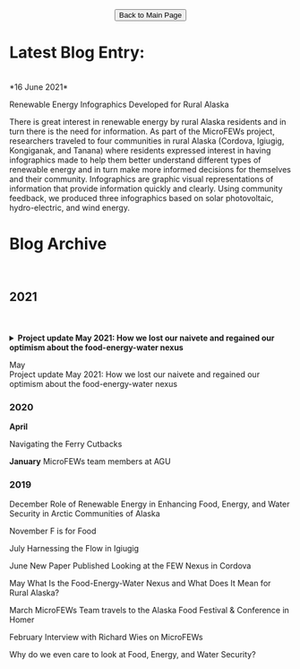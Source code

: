 
<form action="https://acep-uaf.github.io/MicroFEWs_Legacy/" align="center" style="bold">
<input type="submit" value="Back to Main Page" />
</form>




# Latest Blog Entry: 
<br/>
*16 June 2021*
<br/>

Renewable Energy Infographics Developed for Rural Alaska

There is great interest in renewable energy by rural Alaska residents and in turn there is the need for information.  As part of the MicroFEWs project, researchers traveled to four communities in rural Alaska (Cordova, Igiugig, Kongiganak, and Tanana) where residents expressed interest in having infographics made to help them better understand different types of renewable energy and in turn make more informed decisions for themselves and their community.  Infographics are graphic visual representations of information that provide information quickly and clearly.  Using community feedback, we produced three infographics based on solar photovoltaic, hydro-electric, and wind energy.


# Blog Archive
<br/>

## 2021

<br/>

<br/>

<details>
<summary> <b>Project update May 2021: How we lost our naivete and regained our optimism about the food-energy-water nexus </b></summary>
<br>
  <i> 17 May 2021</i>
  <br>
  COVID-19 halted our field work, but our team has been hard at work analyzing and writing up results.  Here's a recent reflection from Dr. Henry Huntington following our publication in Nature Sustainability (access full article as preprint). Look for more published work and reflections in the coming months.
</details>









May <br/>
Project update May 2021: How we lost our naivete and regained our optimism about the food-energy-water nexus

### 2020
**April**

Navigating the Ferry Cutbacks
<br/>

**January**
MicroFEWs team members at AGU

### 2019
December
Role of Renewable Energy in Enhancing Food, Energy, and Water Security in Arctic Communities of Alaska
<br/>

November
F is for Food
<br/>

July
Harnessing the Flow in Igiugig
<br/>

June
New Paper Published Looking at the FEW Nexus in Cordova
<br/>

May
What Is the Food-Energy-Water Nexus and What Does It Mean for Rural Alaska?
<br/>

March
MicroFEWs Team travels to the Alaska Food Festival & Conference in Homer
<br/>

February
Interview with Richard Wies on MicroFEWs

Why do we even care to look at Food, Energy, and Water Security?
